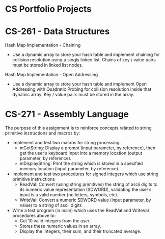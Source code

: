 # CS Portfolio Projects

# CS-261 - Data Structures
Hash Map Implementation - Chaining
 - Use a dynamic array to store your hash table and implement chaining for collision
resolution using a singly linked list. Chains of key / value pairs must be stored in
linked list nodes.

Hash Map Implementation - Open Addressing
 - Use a dynamic array to store your hash table and implement Open Addressing
with Quadratic Probing for collision resolution inside that dynamic array. Key /
value pairs must be stored in the array.

# CS-271 - Assembly Language
The purpose of this assignment is to reinforce concepts related to string primitive instructions and macros by:
 - Implement and test two macros for string processing.
   - mGetString:  Display a prompt (input parameter, by reference), then get the user’s keyboard input into a memory location (output parameter, by reference).
   - mDisplayString:  Print the string which is stored in a specified memory location (input parameter, by reference).
 - Implement and test two procedures for signed integers which use string primitive instructions
   - ReadVal: Convert (using string primitives) the string of ascii digits to its numeric value representation (SDWORD), validating the user’s input is a valid number (no letters, symbols, etc).
   - WriteVal: Convert a numeric SDWORD value (input parameter, by value) to a string of ascii digits
 - Write a test program (in main) which uses the ReadVal and WriteVal procedures above to:
   - Get 10 valid integers from the user. 
   - Stores these numeric values in an array.
   - Display the integers, their sum, and their truncated average.
 
